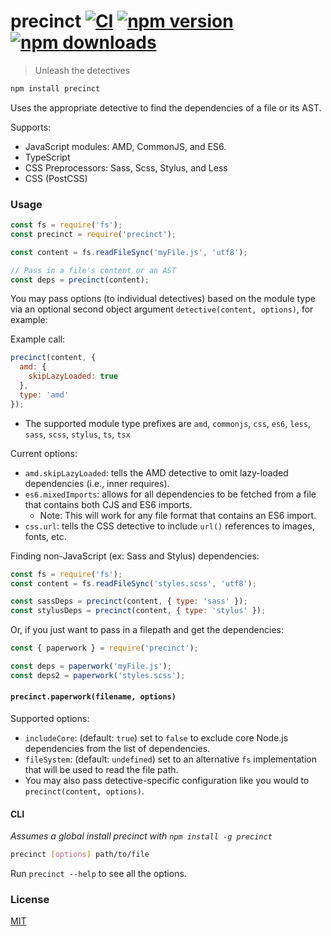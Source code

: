# precinct [![CI](https://img.shields.io/github/actions/workflow/status/dependents/node-precinct/ci.yml?branch=main&label=CI&logo=github)](https://github.com/dependents/node-precinct/actions/workflows/ci.yml?query=branch%3Amain) [![npm version](https://img.shields.io/npm/v/precinct?logo=npm&logoColor=fff)](https://www.npmjs.com/package/precinct) [![npm downloads](http://img.shields.io/npm/dm/precinct)](https://npmjs.org/package/precinct)

> Unleash the detectives

```sh
npm install precinct
```

Uses the appropriate detective to find the dependencies of a file or its AST.

Supports:

* JavaScript modules: AMD, CommonJS, and ES6.
* TypeScript
* CSS Preprocessors: Sass, Scss, Stylus, and Less
* CSS (PostCSS)

### Usage

```js
const fs = require('fs');
const precinct = require('precinct');

const content = fs.readFileSync('myFile.js', 'utf8');

// Pass in a file's content or an AST
const deps = precinct(content);
```

You may pass options (to individual detectives) based on the module type via an optional second object argument `detective(content, options)`, for example:

Example call:

```js
precinct(content, {
  amd: {
    skipLazyLoaded: true
  },
  type: 'amd'
});
```

* The supported module type prefixes are `amd`, `commonjs`, `css`, `es6`, `less`, `sass`, `scss`, `stylus`, `ts`, `tsx`

Current options:

* `amd.skipLazyLoaded`: tells the AMD detective to omit lazy-loaded dependencies (i.e., inner requires).
* `es6.mixedImports`: allows for all dependencies to be fetched from a file that contains both CJS and ES6 imports.
  * Note: This will work for any file format that contains an ES6 import.
* `css.url`: tells the CSS detective to include `url()` references to images, fonts, etc.

Finding non-JavaScript (ex: Sass and Stylus) dependencies:

```js
const fs = require('fs');
const content = fs.readFileSync('styles.scss', 'utf8');

const sassDeps = precinct(content, { type: 'sass' });
const stylusDeps = precinct(content, { type: 'stylus' });
```

Or, if you just want to pass in a filepath and get the dependencies:

```js
const { paperwork } = require('precinct');

const deps = paperwork('myFile.js');
const deps2 = paperwork('styles.scss');
```

#### `precinct.paperwork(filename, options)`

Supported options:

* `includeCore`: (default: `true`) set to `false` to exclude core Node.js dependencies from the list of dependencies.
* `fileSystem`: (default: `undefined`) set to an alternative `fs` implementation that will be used to read the file path.
* You may also pass detective-specific configuration like you would to `precinct(content, options)`.

#### CLI

*Assumes a global install precinct with `npm install -g precinct`*

```sh
precinct [options] path/to/file
```

Run `precinct --help` to see all the options.

### License

[MIT](LICENSE)
